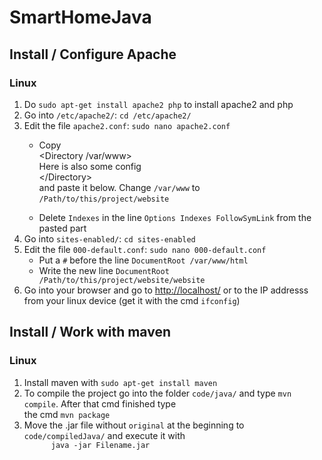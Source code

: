 # SmartHomeJava
<h2>Install / Configure Apache</h2>
<h3>Linux</h3>
<ol>
  <li>Do <code>sudo apt-get install apache2 php</code> to install apache2 and php</li>
  <li>Go into <code>/etc/apache2/</code>: <code>cd /etc/apache2/</code></li>
  <li>Edit the file <code>apache2.conf</code>: <code>sudo nano apache2.conf</code></li>
  <ul>
    <li>Copy <br>
             &lt;Directory /var/www&gt;<br>
             Here is also some config <br>
             &lt;/Directory&gt<br>
             and paste it below. Change <code>/var/www</code> to <code>/Path/to/this/project/website</code></li>
  </ul>
  <ul>
    <li>Delete <code>Indexes</code> in the line <code>Options Indexes FollowSymLink</code> from the pasted part</li>
  </ul>
  <li> Go into <code>sites-enabled/</code>: <code>cd sites-enabled</code>
  <li> Edit the file <code>000-default.conf</code>: <code>sudo nano 000-default.conf</code>
  <ul>
    <li> Put a <code>#</code> before the line <code>DocumentRoot /var/www/html</code></li>
    <li> Write the new line <code>DocumentRoot /Path/to/this/project/website/website</code></li>
  </ul>
  <li>Go into your browser and go to <a href="http://localhost/">http://localhost/</a> or to the IP addresss from your linux device (get it with the cmd <code>ifconfig</code>)
</ol>

<h2>Install / Work with maven</h2>
<h3>Linux</h3>
<ol>
  <li>Install maven with <code>sudo apt-get install maven</code></li>
  <li>To compile the project go into the folder <code>code/java/</code> and type <code>mvn compile</code>. After that cmd         finished type<br> the cmd <code>mvn package</code></li>
  <li>Move the .jar file without <code>original</code> at the beginning to <code>code/compiledJava/</code> and execute it with <code>
      java -jar Filename.jar</code>
</ol>
  

